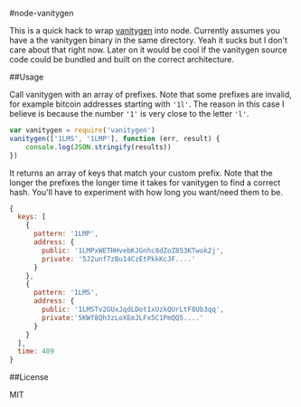 #node-vanitygen

This is a quick hack to wrap [vanitygen](https://github.com/samr7/vanitygen) into node. Currently assumes you have a the vanitygen binary in the same directory. Yeah it sucks but I don't care about that right now. Later on it would be cool if the vanitygen source code could be bundled and built on the correct architecture.

##Usage

Call vanitygen with an array of prefixes. Note that some prefixes are invalid, for example bitcoin addresses starting with `'1l'`. The reason in this case I believe is because the number `'1'` is very close to the letter `'l'`.

```js
var vanitygen = require('vanitygen')
vanitygen(['1LMS', '1LMP'], function (err, result) {
	console.log(JSON.stringify(results))
})
```

It returns an array of keys that match your custom prefix. Note that the longer the prefixes the longer time it takes for vanitygen to find a correct hash. You'll have to experiment with how long you want/need them to be.

```js
{
  keys: [
    {
      pattern: '1LMP',
      address: { 
        public: '1LMPxWETHHvebKJGnhc8dZoZ853KTwok2j',
        private: '5J2unf7zBu14CzEtPkkKcJF....'
      }
    },
    {
      pattern: '1LMS',
      address: { 
        public: '1LMSTv2GUxJqdLDot1xUzkQUrLtF8Ub3qq',
        private:'5KWf8Qh3zLoXEmJLFx5C1PmQQ5....'
      }
    }
  ],
  time: 409
}
```

##License

MIT